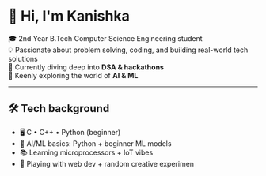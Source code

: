 
# 👋 Hi, I'm Kanishka  

🎓 2nd Year B.Tech Computer Science Engineering student  
💡 Passionate about problem solving, coding, and building real-world tech solutions  
🌱 Currently diving deep into **DSA & hackathons**  
🤖 Keenly exploring the world of **AI & ML** 


---

## 🛠️ Tech background
-  🖥️ C • C++ • Python (beginner)  
-  🤖 AI/ML basics: Python + beginner ML models
-  📚 Learning microprocessors + IoT vibes  
-  🎨 Playing with web dev + random creative experimen
